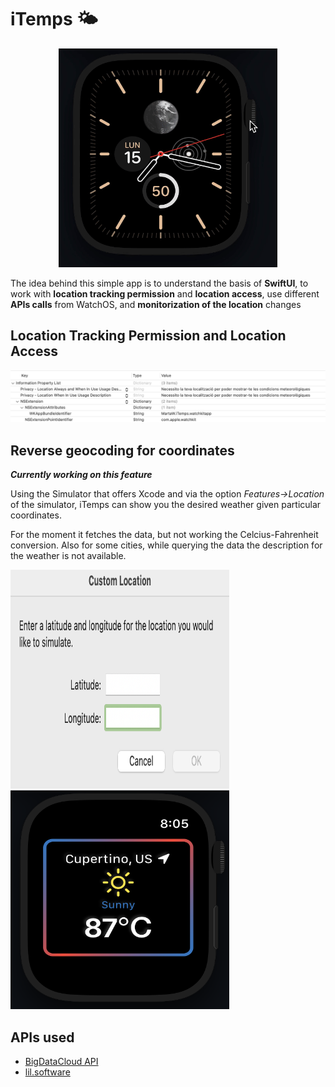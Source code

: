 # iTemps 🌤

<p align="center">
<img src="images/launchApp.gif" alt="launchApp" width="350" height="350"/>
</p>

The idea behind this simple app is to understand the basis of **SwiftUI**, to work with **location tracking permission** and **location access**, use different **APIs calls** from WatchOS, and **monitorization of the location** changes


## Location Tracking Permission and Location Access

<img src="images/peticioUsuari.png" alt="permissos">

## Reverse geocoding for coordinates

***Currently working on this feature***

Using the Simulator that offers Xcode and via the option *Features->Location* of the simulator, iTemps can show you the desired weather given particular coordinates.

For the moment it fetches the data, but not working the Celcius-Fahrenheit conversion. Also for some cities, while querying the data the description for the weather is not available.

<img src="images/location.png" alt="temps" width="350" height="350">
<img src="images/cupertino.png" alt="temps" width="350" height="350">

## APIs used

* [BigDataCloud API](https://www.bigdatacloud.com)
* [lil.software](https://lil.software/api/)
